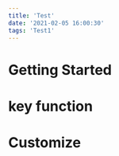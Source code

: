 ```yaml
---
title: 'Test'
date: '2021-02-05 16:00:30'
tags: 'Test1'
---
```


# Getting Started

# key function

# Customize
